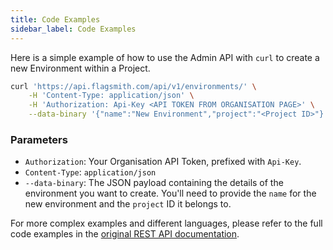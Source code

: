 ```yaml
---
title: Code Examples
sidebar_label: Code Examples
---
```


Here is a simple example of how to use the Admin API with `curl` to create a new Environment within a Project.

```bash
curl 'https://api.flagsmith.com/api/v1/environments/' \
    -H 'Content-Type: application/json' \
    -H 'Authorization: Api-Key <API TOKEN FROM ORGANISATION PAGE>' \
    --data-binary '{"name":"New Environment","project":"<Project ID>"}'
```

### Parameters

-   `Authorization`: Your Organisation API Token, prefixed with `Api-Key`.
-   `Content-Type`: `application/json`
-   `--data-binary`: The JSON payload containing the details of the environment you want to create. You'll need to provide the `name` for the new environment and the `project` ID it belongs to.

For more complex examples and different languages, please refer to the full code examples in the [original REST API documentation](../../../clients/rest/#code-examples). 